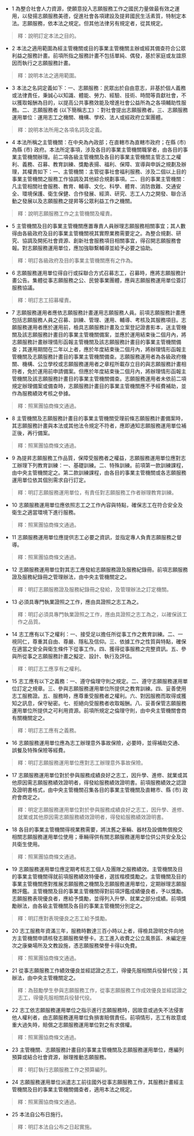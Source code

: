 * 1 為整合社會人力資源，使願意投入志願服務工作之國民力量做最有效之運用，以發揚志願服務美德，促進社會各項建設及提昇國民生活素質，特制定本法。志願服務，依本法之規定。但其他法律另有規定者，從其規定。

> 釋：說明訂定本法之目的。

* 2 本法之適用範圍為經主管機關或目的事業主管機關主辦或經其備查符合公眾利益之服務計畫。前項所指之服務計畫不包括單純、偶發，基於家庭或友誼原因而執行之志願服務計畫。

> 釋：說明本法之適用範圍。

* 3 本法之名詞定義如下：一、志願服務：民眾出於自由意志，非基於個人義務或法律責任，秉誠心以知識、體能、勞力、經驗、技術、時間等貢獻社會，不以獲取報酬為目的，以提高公共事務效能及增進社會公益所為之各項輔助性服務。二、志願服務者 (以下簡稱志工) ：對社會提出志願服務者。三、志願服務運用單位：運用志工之機關、機構、學校、法人或經政府立案團體。

> 釋：說明本法所用之各項名詞及定義。

* 4 本法所稱之主管機關：在中央為內政部；在直轄市為直轄市政府；在縣 (市) 為縣 (市) 政府。本法所定事項，涉及各目的事業主管機關職掌者，由各目的事業主管機關辦理。前二項各級主管機關及各目的事業主管機關主管志工之權利、義務、召募、教育訓練、獎勵表揚、福利、保障、宣導與申訴之規劃及辦理，其權責如下：一、主管機關：主管從事社會福利服務、涉及二個以上目的事業主管機關之服務工作協調及其他綜合規劃事項。二、目的事業主管機關：凡主管相關社會服務、教育、輔導、文化、科學、體育、消防救難、交通安全、環境保護、衛生保健、合作發展、經濟、研究、志工人力之開發、聯合活動之發展以及志願服務之提昇等公眾利益工作之機關。

> 釋：說明志願服務工作之主管機關及權責。

* 5 主管機關及目的事業主管機關應置專責人員辦理志願服務相關事宜；其人數得由各級政府及目的事業主管機關視其實際業務需要定之。為整合規劃、研究、協調及開拓社會資源、創新社會服務項目相關事宜，得召開志願服務會報。對志願服務運用單位，應加強聯繫輔導並給予必要之協助。

> 釋：明訂各級政府及目的事業主管機關應有之作為。

* 6 志願服務運用單位得自行或採聯合方式召募志工，召募時，應將志願服務計畫公告。集體從事志願服務之公、民營事業團體，應與志願服務運用單位簽訂服務協議。

> 釋：明訂志工招募權責。

* 7 志願服務運用者應依志願服務計畫運用志願服務人員。前項志願服務計畫應包括志願服務人員之召募、訓練、管理、運用、輔導、考核及其服務項目。志願服務運用者應於運用前，檢具志願服務計畫及立案登記證書影本，送主管機關及該志願服務計畫目的事業主管機關備案，並應於運用結束後二個月內，將志願服務計畫辦理情形函報主管機關及該志願服務計畫目的事業主管機關備查；其運用期間在二年以上者，應於年度結束後二個月內，將辦理情形函報主管機關及志願服務計畫目的事業主管機關備查。志願服務運用者為各級政府機關、機構、公立學校或志願服務運用者之章程所載存立目的與志願服務計畫相符者，免於運用前申請備案。但應於年度結束後二個月內，將辦理情形函報主管機關及該志願服務計畫目的事業主管機關備查。志願服務運用者未依前二項規定辦理備案或備查時，志願服務計畫目的事業主管機關應不予經費補助，並作為服務績效考核之參據。

> 釋：照黨團協商條文通過。

* 8 主管機關及志願服務計畫目的事業主管機關受理前條志願服務計畫備案時，其志願服務計畫與本法或其他法令規定不符者，應即通知志願服務運用單位補正後，再行備案。

> 釋：照黨團協商條文通過。

* 9 為提昇志願服務工作品質，保障受服務者之權益，志願服務運用單位應對志工辦理下列教育訓練：一、基礎訓練。二、特殊訓練。前項第一款訓練課程，由中央主管機關定之。第二款訓練課程，由各目的事業主管機關或各志願服務運用單位依其個別需求自行訂定。

> 釋：明訂志願服務運用單位，有責任對志願服務工作者辦理教育訓練。

* 10 志願服務運用單位應依照志工之工作內容與特點，確保志工在符合安全及衛生之適當環境下進行服務。

> 釋：照黨團協商條文通過。

* 11 志願服務運用單位應提供志工必要之資訊，並指定專人負責志願服務之督導。

> 釋：照黨團協商條文通過。

* 12 志願服務運用單位對其志工應發給志願服務證及服務紀錄冊。前項志願服務證及服務紀錄冊之管理辦法，由中央主管機關定之。

> 釋：明訂志願服務證及服務紀錄冊之發給，及管理辦法之訂定機關。

* 13 必須具專門執業證照之工作，應由具證照之志工為之。

> 釋：明訂必須具專門執業證照之工作，應由具證照之志工為之，以確保該工作之品質。

* 14 志工應有以下之權利：一、接受足以擔任所從事工作之教育訓練。二、一視同仁，尊重其自由、尊嚴、隱私及信仰。三、依據工作之性質與特點，確保在適當之安全與衛生條件下從事工作。四、獲得從事服務之完整資訊。五、參與所從事之志願服務計畫之擬定、設計、執行及評估。

> 釋：明訂志工應享有之權利。

* 15 志工應有以下之義務：一、遵守倫理守則之規定。二、遵守志願服務運用單位訂定之規章。三、參與志願服務運用單位所提供之教育訓練。四、妥善使用志工服務證。五、服務時，應尊重受服務者之權利。六、對因服務而取得或獲知之訊息，保守秘密。七、拒絕向受服務者收取報酬。八、妥善保管志願服務運用單位所提供之可利用資源。前項所規定之倫理守則，由中央主管機關會商有關機關定之。

> 釋：明訂志工應有之義務。

* 16 志願服務運用單位應為志工辦理意外事故保險，必要時，並得補助交通、誤餐及特殊保險等經費。

> 釋：明訂志願服務運用單位應對志工辦理意外事故保險。

* 17 志願服務運用單位對於參與服務成績良好之志工，因升學、進修、就業或其他原因需志願服務績效證明者，得發給服務績效證明書。前項服務績效之認證及證明書格式，由中央主管機關召集各目的事業主管機關及直轄市、縣 (市) 政府會商定之。

> 釋：明定志願服務運用單位對於參與服務成績良好之志工，因升學、進修、就業或其他原因需志願服務績效證明者，得發給服務績效證明書。

* 18 各目的事業主管機關得視業務需要，將汰舊之車輛、器材及設備無償撥交相關志願服務運用單位使用；車輛得供有關志願服務運用單位供公共安全及公共衛生使用。

> 釋：照黨團協商條文通過。

* 19 志願服務運用單位應定期考核志工個人及團隊之服務績效。主管機關及目的事業主管機關得就前項服務績效特優者，選拔楷模獎勵之。主管機關及目的事業主管機關應對推展志願服務之機關及志願服務運用單位，定期辦理志願服務評鑑。主管機關及目的事業主管機關得對前項評鑑成績優良者，予以獎勵。志願服務表現優良者，應給予獎勵，並得列入升學、就業之部分成績。前項獎勵辦法，由各級主管機關及各目的事業主管機關分別定之。

> 釋：明訂應對表現優良之志工給予獎勵。

* 20 志工服務年資滿三年，服務時數達三百小時以上者，得檢具證明文件向地方主管機關申請核發志願服務榮譽卡。志工進入收費之公立風景區、未編定座次之康樂場所及文教設施，憑志願服務榮譽卡得以免費。

> 釋：照黨團協商條文通過。

* 21 從事志願服務工作績效優良並經認證之志工，得優先服相關兵役替代役；其辦法，由中央主管機關定之。

> 釋：為鼓勵學生參與志願服務工作，從事志願服務工作成效優良並經認證之志工，得優先服相關兵役替代役。

* 22 志工依志願服務運用單位之指示進行志願服務時，因故意或過失不法侵害他人權利者，由志願服務運用單位負損害賠償責任。前項情形，志工有故意或重大過失時，賠償之志願服務運用單位對之有求償權。

> 釋：照黨團協商條文通過。

* 23 主管機關、志願服務計畫目的事業主管機關及志願服務運用單位，應編列預算或結合社會資源，辦理推動志願服務。

> 釋：明訂執行志願服務工作之預算編列。

* 24 志願服務運用單位派遣志工前往國外從事志願服務工作，其服務計畫經主管機關及目的事業主管機關備查者，適用本法之規定。

> 釋：照黨團協商條文通過。

* 25 本法自公布日施行。

> 釋：明訂本法自公布之日起實施。

